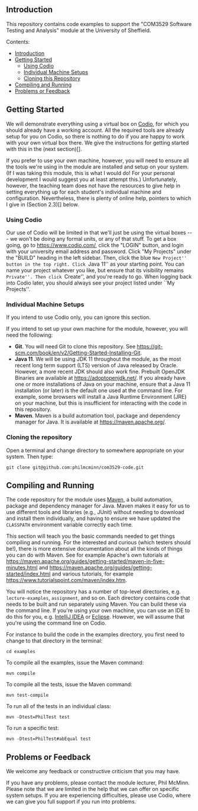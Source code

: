 ## Introduction
This repository contains code examples to support the "COM3529 Software Testing
and Analysis" module at the University of Sheffield.

Contents:

* [Introduction](#introduction)
* [Getting Started](#getting-started)
    * [Using Codio](#using-codio)
    * [Individual Machine Setups](#individual-machine-setups)
    * [Cloning this Repository](#cloning-the-repository)
* [Compiling and Running](#compiling-and-running)
* [Problems or Feedback](#problems-or-feedback)

## Getting Started

We will demonstrate everything using a virtual box on
[Codio](https://www.codio.com/), for which you should already have a working
account. All the required tools are already setup for you on Codio, so there is
nothing to do if you are happy to work with your own virtual box there. We give
the instructions for getting started with this in the (next section)[].

If you prefer to use your own machine, however, you will need to ensure all the
tools we're using in the module are installed and setup on your system. (If I
was taking this module, this is what I would do! For your personal development I
would suggest you at least attempt this.) Unfortunately, however, the teaching
team does not have the resources to give help in setting everything up for each
student's individual machine and configuration. Nevertheless, there is plenty of
online help, pointers to which I give in (Section 2.3)[] below. 

### Using Codio

Our use of Codio will be limited in that we'll just be using the virtual boxes
--- we won't be doing any formal units, or any of that stuff. To get a box
going, go to https://www.codio.com/, click the "LOGIN" button, and login with
your university email address and password. Click "My Projects" under the
"BUILD" heading in the left sidebar. Then, click the blue ``New Project'' button
in the top right. Click ``Java 11'' as your starting point. You can name your
project whatever you like, but ensure that its visibility remains ``Private''.
Then click ``Create'', and you're ready to go. When logging back into Codio
later, you should always see your project listed under ``My Projects''.

### Individual Machine Setups

If you intend to use Codio only, you can ignore this section. 

If you intend to set up your own machine for the module, however, you will need
the following:

* __Git__. You will need Git to clone this repository. See
  https://git-scm.com/book/en/v2/Getting-Started-Installing-Git.
* __Java 11__. We will be using JDK 11 throughout the module, as the most recent
  long term support (LTS) version of Java released by Oracle. However, a more
  recent JDK should also work fine. Prebuilt OpenJDK Binaries are available at
  https://adoptopenjdk.net/. If you already have one or more installations of
  Java on your machine, ensure that a Java 11 installation (or later) is the
  default one used at the command line. For example, some browsers will install
  a Java Runtime Environment (JRE) on your machine, but this is insufficient for
  interacting with the code in this repository.
* __Maven__. Maven is a build automation tool, package and dependency manager
  for Java. It is available at https://maven.apache.org/. 

### Cloning the repository
Open a terminal and change directory to somewhere appropriate on your system.
Then type:

``git clone git@github.com:philmcminn/com3529-code.git``

## Compiling and Running

The code repository for the module uses [Maven](https://maven.apache.org/), a
build automation, package and dependency manager for Java. Maven makes it easy
for us to use different tools and libraries (e.g., JUnit) without needing to
download and install them individually, and having to ensure we have updated the
`CLASSPATH` environment variable correctly each time. 

This section will teach you the basic commands needed to get things compiling
and running. For the interested and curious (which testers should be!), there is
more extensive documentation about all the kinds of things you can do with
Maven. See for example Apache's own tutorials at
https://maven.apache.org/guides/getting-started/maven-in-five-minutes.html and
https://maven.apache.org/guides/getting-started/index.html and various
tutorials, for example https://www.tutorialspoint.com/maven/index.htm.

You will notice the repository has a number of top-level directories, e.g.
`lecture-examples`, `assignment`, and so on. Each directory contains code that
needs to be built and run separately using Maven. You can build these via the
command line. If you're using your own machine, you can use an IDE to do this
for you, e.g. [IntelliJ IDEA](https://www.jetbrains.com/idea/) or
[Eclipse](https://www.eclipse.org/downloads/). However, we will assume that
you're using the command line on Codio. 

For instance to build the code in the examples directory, you first need to
change to that directory in the terminal:

``cd examples``

To compile all the examples, issue the Maven command:

``mvn compile``

To compile all the tests, issue the Maven command:

``mvn test-compile``

To run all of the tests in an individual class:

``mvn -Dtest=PhilTest test``

To run a specific test:

``mvn -Dtest=PhilTest#abEqual test``


## Problems or Feedback

We welcome any feedback or constructive criticism that you may have.

If you have any problems, please contact the module lecturer, Phil McMinn.
Please note that we are limited in the help that we can offer on specific system
setups. If you are experiencing difficulties, please use Codio, where we can
give you full support if you run into problems. 
